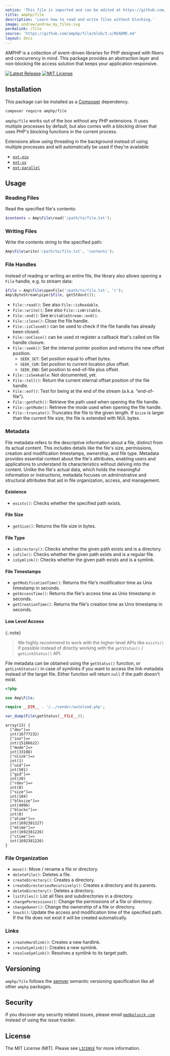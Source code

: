 ```yaml
---
notice: 'This file is imported and can be edited at https://github.com/amphp/file/blob/3.x/README.md'
title: amphp/file
description: 'Learn how to read and write files without blocking.'
image: undraw/undraw_my_files.svg
permalink: /file
source: 'https://github.com/amphp/file/blob/3.x/README.md'
layout: docs
---
```

AMPHP is a collection of event-driven libraries for PHP designed with fibers and concurrency in mind.
This package provides an abstraction layer and non-blocking file access solution that keeps your application responsive.

[![Latest Release](https://img.shields.io/github/release/amphp/file.svg?style=flat-square)](https://github.com/amphp/file/releases)
[![MIT License](https://img.shields.io/badge/license-MIT-blue.svg?style=flat-square)](https://github.com/amphp/file/blob/3.x/LICENSE)

## Installation

This package can be installed as a [Composer](https://getcomposer.org/) dependency.

```bash
composer require amphp/file
```

`amphp/file` works out of the box without any PHP extensions.
It uses multiple processes by default, but also comes with a blocking driver that uses PHP's blocking functions in the current process.

Extensions allow using threading in the background instead of using multiple processes and will automatically be used if they're available:

- [`ext-eio`](https://pecl.php.net/package/eio)
- [`ext-uv`](https://github.com/amphp/ext-uv)
- [`ext-parallel`](https://github.com/krakjoe/parallel)

## Usage

### Reading Files

Read the specified file's contents:

```php
$contents = Amp\File\read('/path/to/file.txt');
```

### Writing Files

Write the contents string to the specified path:

```php
Amp\File\write('/path/to/file.txt', 'contents');
```

### File Handles

Instead of reading or writing an entire file, the library also allows opening a `File` handle, e.g. to stream data:

```php
$file = Amp\File\openFile('/path/to/file.txt', 'r');
Amp\ByteStream\pipe($file, getStdout());
```

 - `File::read()`: See also `File::isReadable`.
 - `File::write()`: See also `File::isWritable`.
 - `File::end()`: See `WritableStream::end()`.
 - `File::close()`: Close the file handle.
 - `File::isClosed()` can be used to check if the file handle has already been closed. 
 - `File::onClose()` can be used ot register a callback that's called on file handle closure.
 - `File::seek()`: Set the internal pointer position and returns the new offset position.
   - `SEEK_SET`: Set position equal to offset bytes.
   - `SEEK_CUR`: Set position to current location plus offset.
   - `SEEK_END`: Set position to end-of-file plus offset.
 - `File::isSeekable`: Not documented, yet.
 - `File::tell()`: Return the current internal offset position of the file handle.
 - `File::eof()`: Test for being at the end of the stream (a.k.a. "end-of-file").
 - `File::getPath()`: Retrieve the path used when opening the file handle.
 - `File::getMode()`: Retrieve the mode used when opening the file handle.
 - `File::truncate()`: Truncates the file to the given length. If `$size` is larger than the current file size, the file is extended with NUL bytes.

### Metadata

File metadata refers to the descriptive information about a file, distinct from its actual content. This includes details like the file's size, permissions, creation and modification timestamps, ownership, and file type. Metadata provides essential context about the file's attributes, enabling users and applications to understand its characteristics without delving into the content. Unlike the file's actual data, which holds the meaningful information or instructions, metadata focuses on administrative and structural attributes that aid in file organization, access, and management.

#### Existence

 - `exists()`: Checks whether the specified path exists.

#### File Size

 - `getSize()`: Returns the file size in bytes.

#### File Type

 - `isDirectory()`: Checks whether the given path exists and is a directory.
 - `isFile()`: Checks whether the given path exists and is a regular file.
 - `isSymlink()`: Checks whether the given path exists and is a symlink.

#### File Timestamps

 - `getModificationTime()`: Returns the file's modification time as Unix timestamp in seconds.
 - `getAccessTime()`: Returns the file's access time as Unix timestamp in seconds.
 - `getCreationTime()`: Returns the file's creation time as Unix timestamp in seconds.

#### Low Level Access

{:.note}
> We highly recommend to work with the higher-level APIs like `exists()` if possible instead of directly working with the `getStatus()` / `getLinkStatus()` API.

File metadata can be obtained using the `getStatus()` function, or `getLinkStatus()` in case of symlinks if you want to access the link metadata instead of the target file. Either function will return `null` if the path doesn't exist.

```php
<?php

use Amp\File;

require __DIR__ . '/../vendor/autoload.php';

var_dump(File\getStatus(__FILE__));
```

```plain
array(13) {
  ["dev"]=>
  int(16777232)
  ["ino"]=>
  int(15186622)
  ["mode"]=>
  int(33188)
  ["nlink"]=>
  int(1)
  ["uid"]=>
  int(501)
  ["gid"]=>
  int(20)
  ["rdev"]=>
  int(0)
  ["size"]=>
  int(104)
  ["blksize"]=>
  int(4096)
  ["blocks"]=>
  int(8)
  ["atime"]=>
  int(1692381227)
  ["mtime"]=>
  int(1692381226)
  ["ctime"]=>
  int(1692381226)
}
```

### File Organization

 - `move()`: Move / rename a file or directory.
 - `deleteFile()`: Deletes a file.
 - `createDirectory()`: Creates a directory.
 - `createDirectoriesRecursively()`: Creates a directory and its parents.
 - `deleteDirectory()`: Deletes a directory.
 - `listFiles()`: List all files and subdirectories in a directory.
 - `changePermissions()`: Change the permissions of a file or directory.
 - `changeOwner()`: Change the ownership of a file or directory.
 - `touch()`: Update the access and modification time of the specified path. If the file does not exist it will be created automatically.

### Links

 - `createHardlink()`: Creates a new hardlink.
 - `createSymlink()`: Creates a new symlink.
 - `resolveSymlink()`: Resolves a symlink to its target path.

## Versioning

`amphp/file` follows the [semver](https://semver.org/) semantic versioning specification like all other `amphp` packages.

## Security

If you discover any security related issues, please email [`me@kelunik.com`](mailto:me@kelunik.com) instead of using the issue tracker.

## License

The MIT License (MIT). Please see [`LICENSE`](./LICENSE) for more information.
